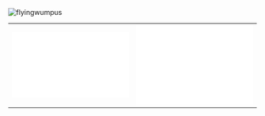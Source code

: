 <table align=“center” width=“max”>
    <tr>
        <td>
            <img src='/metrics.svg' alt=“Metrics” width=“400”>
        </td>
        <td>
            <img src='/metrics.plugin.isocalendar.fullyear.svg' alt=“Calender” width=“400">
        </td>
    </tr>
    <tr>
	  <img src="http://github-readme-streak-stats.herokuapp.com?user=flyingwumpus&show_icons=true&title_color=7A7ADB&icon_color=2234AE&text_color=D3D3D3&bg_color=0,000000,130F40" width="375"  alt="flyingwumpus"/>
    </tr>
</table>
